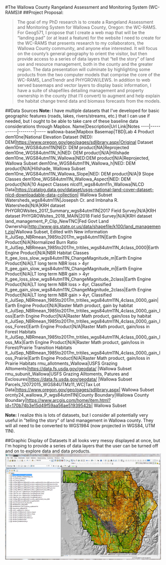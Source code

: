 #The Wallowa County Rangeland Assessment and Monitoring System (WC-RAMS)#
##Project Proposal:

> The goal of my PhD research is to create a Rangeland Assessment and Monitoring System for Wallowa County, Oregon: the WC-RAMS.  For Geog571, I propose that I create a web map that will be the “landing pad” (or at least a feature) for the website I need to create for the WC-RAMS that presents research to my collaborators, the Wallowa County community, and anyone else interested.  It will focus on the county’s general geography to orient the visitor, but then provide access to a series of data layers that “tell the story” of land use and resource management, both in the county and the greater region.  The data presentation will culminate by highlighting some products from the two computer models that comprise the core of the WC-RAMS, LandTrendr and PHYGROW/LEWS.  In addition to web served basemaps and vector layers to display basic information, I have a suite of shapefiles detailing management and property ownership in the county (that I’ll convert) to augment and help explain the habitat change trend data and biomass forecasts from the models.

##Data Sources
**Note:** I have multiple datasets that I've developed for basic geographic features (roads, lakes, rivers/streams, etc.) that I can use if needed, but I ought to be able to take care of these baseline data considerations through Mapbox.
Name|Description|Url Link|Notes
----|-----------|--------|-----
wallowa-base|Mapbox Basemap|TBD|Lab 4 Product
dem10ne|National Elevation Dataset (NED): DEM|https://www.oregon.gov/geo/pages/sdlibrary.aspx|Original Dataset
dem10ne_WGS84utm11N|NED: DEM product|NA|Reprojected
dem10ne_WGS84utm11N_h|NED: DEM product|N/A|Hillshade
dem10ne_WGS84utm11N_Wallowa|NED:DEM product|N/A|Reprojected, Wallowa Subset
dem10ne_WGS84utm11N_Wallowa_h|NED: DEM product|N/A|Hillshade, Wallowa Subset
dem10ne_WGS84utm11N_Wallowa_Slope|NED: DEM product|N/A|9 Slope Classes
dem10ne_WGS84utm11N_Wallowa_Aspect|NED: DEM product|N/A|10 Aspect Classes
nlcd11_wgs84utm11n_Wallowa|NLCD Data|https://catalog.data.gov/dataset/usgs-national-land-cover-dataset-nlcd-downloadable-data-collection| Wallowa Subset
Watersheds_wgs84utm11N|Josepsh Cr. and Imbnaha R. Watersheds|N/A|KRH dataset
PHYGROWsites_2017_Summary_wgs84utm11N|2017 Field Survey|N/A|KRH dataset
PHYGROWsites_2018_MAIN|2018 Field Survey|N/A|KRH dataset
land_management_P_Clip_NewTNC|Fed Govt Land Ownership|<http://www.gis.state.or.us/data/shapefile/k100/land_management.zip>|Wallowa Subset, Edited with New information
lt_JulSep_NBRmean_1985to2017m_wgs84utm11N|Earth Engine Product|N/A|Normalized Burn Ratio
lt_JulSep_NBRmean_1985to2017m_tritiles_wgs84utm11N_4class_0000|Earth Engine Product|N/A|NBR Habitat Classes
lt_gee_loss_slow_wgs84utm11N_ChangeMagnitude_m|Earth Engine Product|N/A|LT long term NBR loss > 4yr
lt_gee_gain_slow_wgs84utm11N_ChangeMagnitude_m|Earth Engine Product|N/A|LT long term NBR gain > 4yr
lt_gee_loss_slow_wgs84utm11N_ChangeMagnitude_2class|Earth Engine Product|N/A|LT long term NBR loss > 4yr, Classified
lt_gee_gain_slow_wgs84utm11N_ChangeMagnitude_2class|Earth Engine Product|N/A|LT long term NBR gain > 4yr, Classified
lt_JulSep_NBRmean_1985to2017m_tritiles_wgs84utm11N_4class_0000_gain|Earth Engine Product|N/A|Raster Math product, gain by habitat
lt_JulSep_NBRmean_1985to2017m_tritiles_wgs84utm11N_4class_0000_gain_loss|Earth Engine Product|N/A|Raster Math product, gain/loss by habitat
lt_JulSep_NBRmean_1985to2017m_tritiles_wgs84utm11N_4class_0000_gain_loss_Forest|Earth Engine Product|N/A|Raster Math product, gain/loss in Forest Habitats
lt_JulSep_NBRmean_1985to2017m_tritiles_wgs84utm11N_4class_0000_gain_loss_Mix|Earth Engine Product|N/A|Raster Math product, gain/loss in Forest/Prairie Transition Habitats
lt_JulSep_NBRmean_1985to2017m_tritiles_wgs84utm11N_4class_0000_gain_loss_Prairie|Earth Engine Product|N/A|Raster Math product, gain/loss in Prairie Habitats
rmu_allotments_Wallowa|USFS Grazing Alltoments|https://data.fs.usda.gov/geodata/ |Wallowa Subset
rmu_subunit_Wallowa|USFS Grazing Alltoments, Patures and Exclosures|https://data.fs.usda.gov/geodata/ |Wallowa Subset
Parcels_12072015_WGS84UTMz11_WC|Tax Lot Data|https://www.oregon.gov/geo/pages/sdlibrary.aspx| Wallowa Subset
orcnty24_wallowa_P_wgs84utm11N|County Boundary|Wallowa County Boundary|https://www.arcgis.com/home/item.html?id=170b74b3e15d49f59aa56ae51939542b| Wallowa Subset

**Note:** I realize this is lots of datasets, but I consider all potentially very useful in "telling the story" of land management in Wallowa county. They will all need to be converted to WGS1984 (now projected in WGS84, UTM 11N).

##Graphic Display of Datasets
It all looks very messy displayed at once, but I'm hoping to provide a series of data layers that the user can be turned off and on to explore data and data products.
![](assets/wallowa-data.PNG)
